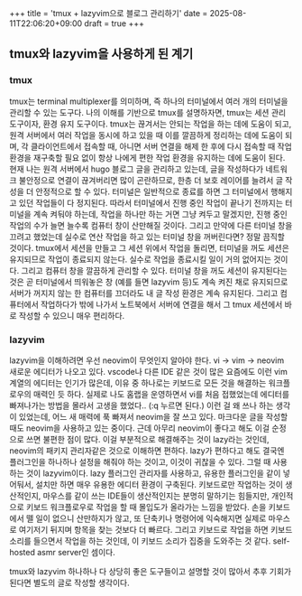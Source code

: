 +++
title = 'tmux + lazyvim으로 블로그 관리하기'
date = 2025-08-11T22:06:20+09:00
draft = true
+++

## tmux와 lazyvim을 사용하게 된 계기

### tmux
tmux는 terminal multiplexer를 의미하며, 즉 하나의 터미널에서 여러 개의 터미널을 관리할 수 있는 도구다. 
나의 이해를 기반으로 tmux를 설명하자면, tmux는 세션 관리 도구이자, 환경 유지 도구이다.
tmux는 끊겨서는 안되는 작업을 하는 데에 도움이 되고, 원격 서버에서 여러 작업을 동시에 하고 있을 때 이를 깔끔하게 정리하는 데에 도움이 되며, 각 클라이언트에서 접속할 때, 아니면 서버 연결을 해제 한 후에 다시 접속할 때 작업 환경을 재구축할 필요 없이 항상 나에게 편한 작업 환경을 유지하는 데에 도움이 된다.
현재 나는 원격 서버에서 hugo 블로그 글을 관리하고 있는데, 글을 작성하다가 네트워크 불안정으로 연결이 끊겨버리면 많이 곤란하므로, 한층 더 보호 레이어를 늘려서 글 작성을 더 안정적으로 할 수 있다.
터미널은 일반적으로 종료를 하면 그 터미널에서 행해지고 있던 작업들이 다 정지된다. 따라서 터미널에서 진행 중인 작업이 끝나기 전까지는 터미널을 계속 켜둬야 하는데, 작업을 하나만 하는 거면 그냥 켜두고 말겠지만, 진행 중인 작업의 수가 늘면 늘수록 컴퓨터 창이 산만해질 것이다. 그리고 만약에 다른 터미널 창을 끄려고 했었는데 실수로 연산 작업을 하고 있는 터미널 창을 꺼버린다면? 정말 끔직할 것이다. 
tmux에서 세션을 만들고 그 세션 위에서 작업을 돌리면,  터미널을 꺼도 세션은 유지되므로 작업이 종료되지 않는다. 실수로 작업을 종료시킬 일이 거의 없어지는 것이다.
그리고 컴퓨터 창을 깔끔하게 관리할 수 있다. 터미널 창을 꺼도 세션이 유지된다는 것은 곧 터미널에서 띄워놓은 창 (예를 들면 lazyvim 등)도 계속 켜진 채로 유지되므로 서버가 꺼지지 않는 한 컴퓨터를 끄더라도 내 글 작성 환경은 계속 유지된다. 그리고 컴퓨터에서 작업하다가 밖에 나가서 노트북에서 서버에 연결을 해서 그 tmux 세션에서 바로 작성할 수 있으니 매우 편리하다.

### lazyvim
lazyvim을 이해하려면 우선 neovim이 무엇인지 알아야 한다. vi -> vim -> neovim 새로운 에디터가 나오고 있다. 
vscode나 다른 IDE 같은 것이 많은 요즘에도 이런 vim 계열의 에디터는 인기가 많은데, 이유 중 하나로는 키보드로 모든 것을 해결하는 워크플로우의 매력인 듯 하다.
실제로 나도 홈랩을 운영하면서 vi를 처음 접했었는데 에디터를 빠져나가는 방법을 몰라서 고생을 했었다.. (:q 누르면 된다.) 이런 걸 왜 쓰나 하는 생각이 있었는데, 어느 새 매력에 푹 빠져서 neovim을 잘 쓰고 있다. 마크다운 글을 작성할 때도 neovim을 사용하고 있는 중이다. 
근데 아무리 neovim이 좋다고 해도 이걸 순정으로 쓰면 불편한 점이 많다. 이걸 부분적으로 해결해주는 것이 lazy라는 것인데, neovim의 패키지 관리자같은 것으로 이해하면 편하다.
lazy가 편하다고 해도 결국엔 플러그인을 하나하나 설정을 해줘야 하는 것이고, 이것이 귀찮을 수 있다. 그럴 때 사용하는 것이 lazyvim이다. lazy 플러그인 관리자를 사용하고, 유용한 플러그인을 같이 넣어둬서, 설치만 하면 매우 유용한 에디터 환경이 구축된다. 
키보드로만 작업하는 것이 생산적인지, 마우스를 같이 쓰는 IDE들이 생산적인지는 분명히 말하기는 힘들지만, 개인적으로 키보드 워크플로우로 작업을 할 때 몰입도가 올라가는 느낌을 받았다. 손을 키보드에서 뗄 일이 없으니 산만하지가 않고, 또 단축키나 명령어에 익숙해지면 실제로 마우스로 여기저기 뒤지며 항목을 찾는 것보다 더 빠르다. 그리고 키보드로 작업을 하면 키보드 소리를 들으면서 작업을 하는 것인데, 이 키보드 소리가 집중을 도와주는 것 같다. self-hosted asmr server인 셈이다.

tmux와 lazyvim 하나하나 다 상당히 좋은 도구들이고 설명할 것이 많아서 추후 기회가 된다면 별도의 글로 작성할 생각이다.
